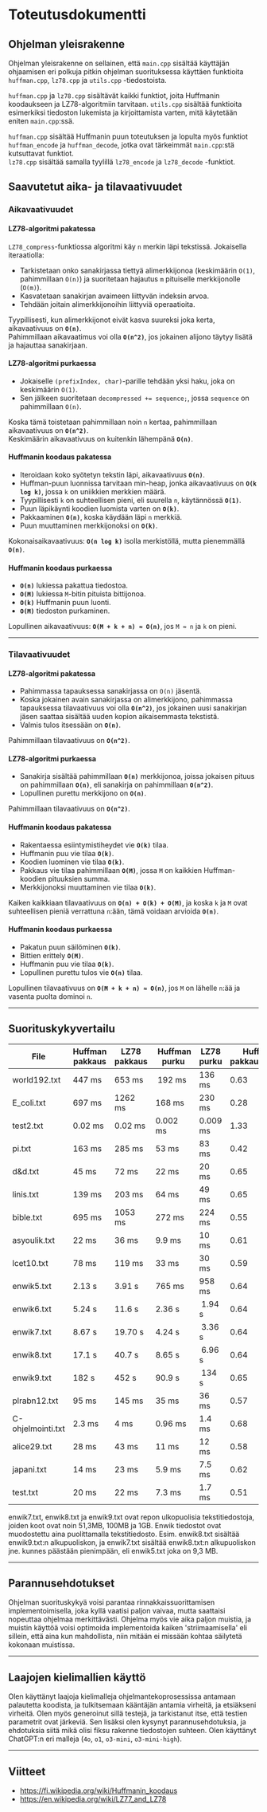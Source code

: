 # Toteutusdokumentti

## Ohjelman yleisrakenne
Ohjelman yleisrakenne on sellainen, että `main.cpp` sisältää käyttäjän ohjaamisen eri polkuja pitkin ohjelman suorituksessa käyttäen funktioita `huffman.cpp`, `lz78.cpp` ja `utils.cpp` -tiedostoista. 

`huffman.cpp` ja `lz78.cpp` sisältävät kaikki funktiot, joita Huffmanin koodaukseen ja LZ78-algoritmiin tarvitaan. `utils.cpp` sisältää funktioita esimerkiksi tiedoston lukemista ja kirjoittamista varten, mitä käytetään eniten `main.cpp`:ssä. 

`huffman.cpp` sisältää Huffmanin puun toteutuksen ja lopulta myös funktiot `huffman_encode` ja `huffman_decode`, jotka ovat tärkeimmät `main.cpp`:stä kutsuttavat funktiot.  
`lz78.cpp` sisältää samalla tyylillä `lz78_encode` ja `lz78_decode` -funktiot. 

## Saavutetut aika- ja tilavaativuudet

### **Aikavaativuudet**

#### **LZ78-algoritmi pakatessa**
`LZ78_compress`-funktiossa algoritmi käy `n` merkin läpi tekstissä. Jokaisella iteraatiolla:

- Tarkistetaan onko sanakirjassa tiettyä alimerkkijonoa (keskimäärin `O(1)`, pahimmillaan `O(n)`) ja suoritetaan hajautus `m` pituiselle merkkijonolle (`O(m)`).
- Kasvatetaan sanakirjan avaimeen liittyvän indeksin arvoa.
- Tehdään joitain alimerkkijonoihin liittyviä operaatioita.

Tyypillisesti, kun alimerkkijonot eivät kasva suureksi joka kerta, aikavaativuus on **`O(n)`**.  
Pahimmillaan aikavaatimus voi olla **`O(n^2)`**, jos jokainen alijono täytyy lisätä ja hajauttaa sanakirjaan.

#### **LZ78-algoritmi purkaessa**
- Jokaiselle `(prefixIndex, char)`-parille tehdään yksi haku, joka on keskimäärin `O(1)`.
- Sen jälkeen suoritetaan `decompressed += sequence;`, jossa `sequence` on pahimmillaan `O(n)`.

Koska tämä toistetaan pahimmillaan noin `n` kertaa, pahimmillaan aikavaativuus on **`O(n^2)`**.  
Keskimäärin aikavaativuus on kuitenkin lähempänä **`O(n)`**.

#### **Huffmanin koodaus pakatessa**
- Iteroidaan koko syötetyn tekstin läpi, aikavaativuus **`O(n)`**.
- Huffman-puun luonnissa tarvitaan min-heap, jonka aikavaativuus on **`O(k log k)`**, jossa `k` on uniikkien merkkien määrä.
- Tyypillisesti `k` on suhteellisen pieni, eli suurella `n`, käytännössä **`O(1)`**.
- Puun läpikäynti koodien luomista varten on **`O(k)`**.
- Pakkaaminen **`O(n)`**, koska käydään läpi `n` merkkiä.
- Puun muuttaminen merkkijonoksi on **`O(k)`**.

Kokonaisaikavaativuus: **`O(n log k)`** isolla merkistöllä, mutta pienemmällä **`O(n)`**.

#### **Huffmanin koodaus purkaessa**
- **`O(n)`** lukiessa pakattua tiedostoa.
- **`O(M)`** lukiessa `M`-bitin pituista bittijonoa.
- **`O(k)`** Huffmanin puun luonti.
- **`O(M)`** tiedoston purkaminen.

Lopullinen aikavaativuus: **`O(M + k + n) ≈ O(n)`**, jos `M ≈ n` ja `k` on pieni.

---

### **Tilavaativuudet**

#### **LZ78-algoritmi pakatessa**
- Pahimmassa tapauksessa sanakirjassa on `O(n)` jäsentä.
- Koska jokainen avain sanakirjassa on alimerkkijono, pahimmassa tapauksessa tilavaativuus voi olla **`O(n^2)`**, jos jokainen uusi sanakirjan jäsen saattaa sisältää uuden kopion aikaisemmasta tekstistä.
- Valmis tulos itsessään on **`O(n)`**.

Pahimmillaan tilavaativuus on **`O(n^2)`**.

#### **LZ78-algoritmi purkaessa**
- Sanakirja sisältää pahimmillaan **`O(n)`** merkkijonoa, joissa jokaisen pituus on pahimmillaan **`O(n)`**, eli sanakirja on pahimmillaan **`O(n^2)`**.
- Lopullinen purettu merkkijono on **`O(n)`**.

Pahimmillaan tilavaativuus on **`O(n^2)`**.

#### **Huffmanin koodaus pakatessa**
- Rakentaessa esiintymistiheydet vie **`O(k)`** tilaa.
- Huffmanin puu vie tilaa **`O(k)`**.
- Koodien luominen vie tilaa **`O(k)`**.
- Pakkaus vie tilaa pahimmillaan **`O(M)`**, jossa `M` on kaikkien Huffman-koodien pituuksien summa.
- Merkkijonoksi muuttaminen vie tilaa **`O(k)`**.

Kaiken kaikkiaan tilavaativuus on **`O(n) + O(k) + O(M)`**, ja koska `k` ja `M` ovat suhteellisen pieniä verrattuna `n`:ään, tämä voidaan arvioida **`O(n)`**.

#### **Huffmanin koodaus purkaessa**
- Pakatun puun säilöminen **`O(k)`**.
- Bittien erittely **`O(M)`**.
- Huffmanin puu vie tilaa **`O(k)`**.
- Lopullinen purettu tulos vie **`O(n)`** tilaa.

Lopullinen tilavaativuus on **`O(M + k + n) ≈ O(n)`**, jos `M` on lähelle `n`:ää ja vasenta puolta dominoi `n`.

---

## **Suorituskykyvertailu**

| File | Huffman pakkaus | LZ78 pakkaus | Huffman purku | LZ78 purku | Huffman pakkaussuhde | LZ pakkaussuhde |
|------|-----------------|--------------|---------------|------------|----------------------|-----------------|
|world192.txt | 447 ms | 653 ms | 192 ms | 136 ms | 0.63 | 0.63 |
| E_coli.txt | 697 ms | 1262 ms | 168 ms | 230 ms | 0.28 | 0.53 |
| test2.txt | 0.02 ms | 0.02 ms | 0.002 ms | 0.009 ms | 1.33 | 1.94|
| pi.txt | 163 ms | 285 ms | 53 ms | 83 ms | 0.42 | 0.92 |
| d&d.txt | 45 ms | 72 ms | 22 ms | 20 ms | 0.65 | 0.93 |
| linis.txt | 139 ms | 203 ms | 64 ms | 49 ms | 0.65 | 0.72 |
| bible.txt | 695 ms | 1053 ms | 272 ms | 224 ms | 0.55 | 0.61 |
| asyoulik.txt | 22 ms | 36 ms | 9.9 ms | 10 ms | 0.61 | 1.02 |
| lcet10.txt | 78 ms | 119 ms | 33 ms | 30 ms | 0.59 | 0.84 |
| enwik5.txt | 2.13 s | 3.91 s | 765 ms | 958 ms | 0.64 | 0.68 |
| enwik6.txt | 5.24 s | 11.6 s | 2.36 s | 1.94 s | 0.64 | 0.62 |
| enwik7.txt | 8.67 s | 19.70 s | 4.24 s | 3.36 s | 0.64 | 0.58 |
| enwik8.txt | 17.1 s | 40.7 s | 8.65 s | 6.96 s | 0.64 | 0.55 |
| enwik9.txt | 182 s | 452 s | 90.9 s | 134 s | 0.65 | 0.41 |
| plrabn12.txt | 95 ms | 145 ms | 35 ms | 36 ms | 0.57 | 0.88 |
| C-ohjelmointi.txt | 2.3 ms | 4 ms | 0.96 ms | 1.4 ms | 0.68 | 1.54 |
| alice29.txt | 28 ms | 43 ms | 11 ms | 12 ms | 0.58 | 0.96 |
| japani.txt | 14 ms | 23 ms | 5.9 ms | 7.5 ms | 0.62 | 1.13|
| test.txt | 20 ms | 22 ms | 7.3 ms | 1.7 ms | 0.51 | 0.16 |

enwik7.txt, enwik8.txt ja enwik9.txt ovat repon ulkopuolisia tekstitiedostoja, joiden koot ovat noin 51,3MB, 100MB ja 1GB.
Enwik tiedostot ovat muodostettu aina puolittamalla tekstitiedosto. Esim. enwik8.txt sisältää enwik9.txt:n alkupuoliskon, ja enwik7.txt sisältää enwik8.txt:n alkupuoliskon jne. kunnes päästään pienimpään, eli enwik5.txt joka on 9,3 MB. 

---

## **Parannusehdotukset**
Ohjelman suorituskykyä voisi parantaa rinnakkaissuorittamisen implementoimisella, joka kyllä vaatisi paljon vaivaa, mutta saattaisi nopeuttaa ohjelmaa merkittävästi. Ohjelma myös vie aika paljon muistia, ja muistin käyttöä voisi optimoida implementoida kaiken 'striimaamisella' eli sillein, että aina kun mahdollista, niin mitään ei missään kohtaa säilytetä kokonaan muistissa.


---

## **Laajojen kielimallien käyttö**

Olen käyttänyt laajoja kielimalleja ohjelmantekoprosessissa antamaan palautetta koodista, ja tulkitsemaan kääntäjän antamia virheitä, ja etsiäkseni virheitä. Olen myös generoinut sillä testejä, ja tarkistanut itse, että testien parametrit ovat järkeviä. Sen lisäksi olen kysynyt parannusehdotuksia, ja ehdotuksia siitä mikä olisi fiksu rakenne tiedostojen suhteen.  Olen käyttänyt ChatGPT:n eri malleja (`4o`, `o1`, `o3-mini`, `o3-mini-high`).

---

## **Viitteet**
- https://fi.wikipedia.org/wiki/Huffmanin_koodaus
- https://en.wikipedia.org/wiki/LZ77_and_LZ78
